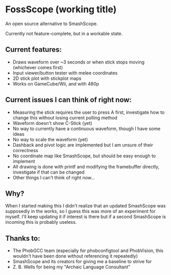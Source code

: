 # FossScope (working title)

An open source alternative to SmashScope.

Currently not feature-complete, but in a workable state.

## Current features:
- Draws waveform over ~3 seconds or when stick stops moving (whichever comes first)
- Input viewer/button tester with melee coordinates
- 2D stick plot with stickplot maps
- Works on GameCube/Wii, and with 480p

## Current issues I can think of right now:
- Measuring the stick requires the user to press A first, investigate how to change this without losing current polling 
method
- Waveform doesn't show C-Stick (yet)
- No way to currently have a continuous waveform, though I have some ideas
- No way to scale the waveform (yet)
- Dashback and pivot logic are implemented but I am unsure of their correctness
- No coordinate map like SmashScope, but should be easy enough to implement
- All drawing is done with printf and modifying the framebuffer directly, investigate if that can be changed
- Other things I can't think of right now...

## Why?
When I started making this I didn't realize that an updated SmashScope was supposedly in the works, so I guess this was
more of an experiment for myself. I'll keep updating it if interest is there but if a second SmashScope is incoming
this is probably useless.

## Thanks to:
- The PhobGCC team (especially for phobconfigtool and PhobVision, this wouldn't have been done without referencing
it repeatedly)
- SmashScope and its creators for giving me a baseline to strive for
- Z. B. Wells for being my "Archaic Language Consultant"